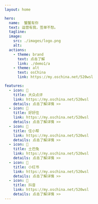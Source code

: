 ```yaml
---
layout: home

hero:
  name:  蟹蟹有你
  text: 运营有我，签单不愁。
  tagline: 
  image:
    src: ./images/logo.png
    alt: 
  actions:
    - theme: brand
      text: 点击了解
      link: ./demo1/a
    - theme: alt
      text: osChina
      link: https://my.oschina.net/520wsl

features:
  - icon: 🖖 
    title: 大众点评
    link: https://my.oschina.net/520wsl
    details: 点击了解详情 >>
  - icon: 🖖 
    title: 好好住
    link: https://my.oschina.net/520wsl
    details: 点击了解详情 >>
  - icon: 🖖 
    title: 住小帮
    link: https://my.oschina.net/520wsl
    details: 点击了解详情 >>
  - icon: 🖖 
    title: 土巴兔
    link: https://my.oschina.net/520wsl
    details: 点击了解详情 >>
  - icon: 🖖 
    title: 小红书
    link: https://my.oschina.net/520wsl
    details: 点击了解详情 >>
  - icon: 🖖 
    title: 抖音
    link: https://my.oschina.net/520wsl
    details: 点击了解详情 >>
---
```


<style>
  :root {
  --vp-home-hero-name-color: transparent;
  --vp-home-hero-name-background: -webkit-linear-gradient(120deg, #bd34fe, #41d1ff);
}
</style>
